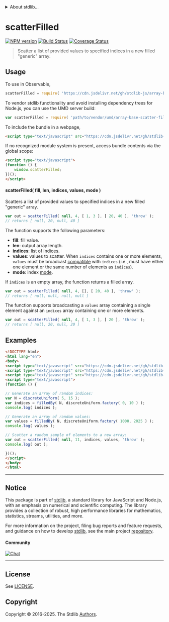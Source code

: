 <!--

@license Apache-2.0

Copyright (c) 2025 The Stdlib Authors.

Licensed under the Apache License, Version 2.0 (the "License");
you may not use this file except in compliance with the License.
You may obtain a copy of the License at

   http://www.apache.org/licenses/LICENSE-2.0

Unless required by applicable law or agreed to in writing, software
distributed under the License is distributed on an "AS IS" BASIS,
WITHOUT WARRANTIES OR CONDITIONS OF ANY KIND, either express or implied.
See the License for the specific language governing permissions and
limitations under the License.

-->


<details>
  <summary>
    About stdlib...
  </summary>
  <p>We believe in a future in which the web is a preferred environment for numerical computation. To help realize this future, we've built stdlib. stdlib is a standard library, with an emphasis on numerical and scientific computation, written in JavaScript (and C) for execution in browsers and in Node.js.</p>
  <p>The library is fully decomposable, being architected in such a way that you can swap out and mix and match APIs and functionality to cater to your exact preferences and use cases.</p>
  <p>When you use stdlib, you can be absolutely certain that you are using the most thorough, rigorous, well-written, studied, documented, tested, measured, and high-quality code out there.</p>
  <p>To join us in bringing numerical computing to the web, get started by checking us out on <a href="https://github.com/stdlib-js/stdlib">GitHub</a>, and please consider <a href="https://opencollective.com/stdlib">financially supporting stdlib</a>. We greatly appreciate your continued support!</p>
</details>

# scatterFilled

[![NPM version][npm-image]][npm-url] [![Build Status][test-image]][test-url] [![Coverage Status][coverage-image]][coverage-url] <!-- [![dependencies][dependencies-image]][dependencies-url] -->

> Scatter a list of provided values to specified indices in a new filled "generic" array.



<section class="usage">

## Usage

To use in Observable,

```javascript
scatterFilled = require( 'https://cdn.jsdelivr.net/gh/stdlib-js/array-base-scatter-filled@umd/browser.js' )
```

To vendor stdlib functionality and avoid installing dependency trees for Node.js, you can use the UMD server build:

```javascript
var scatterFilled = require( 'path/to/vendor/umd/array-base-scatter-filled/index.js' )
```

To include the bundle in a webpage,

```html
<script type="text/javascript" src="https://cdn.jsdelivr.net/gh/stdlib-js/array-base-scatter-filled@umd/browser.js"></script>
```

If no recognized module system is present, access bundle contents via the global scope:

```html
<script type="text/javascript">
(function () {
    window.scatterFilled;
})();
</script>
```

#### scatterFilled( fill, len, indices, values, mode )

Scatters a list of provided values to specified indices in a new filled "generic" array.

```javascript
var out = scatterFilled( null, 4, [ 1, 3 ], [ 20, 40 ], 'throw' );
// returns [ null, 20, null, 40 ]
```

The function supports the following parameters:

-   **fill**: fill value.
-   **len**: output array length.
-   **indices**: list of indices.
-   **values**: values to scatter. When `indices` contains one or more elements, `values` must be broadcast [compatible][@stdlib/ndarray/base/broadcast-shapes] with `indices` (i.e., must have either one element or the same number of elements as `indices`).
-   **mode**: index [mode][@stdlib/ndarray/base/ind].

If `indices` is an empty array, the function returns a filled array.

```javascript
var out = scatterFilled( null, 4, [], [ 20, 40 ], 'throw' );
// returns [ null, null, null, null ]
```

The function supports broadcasting a `values` array containing a single element against an `indices` array containing one or more elements.

```javascript
var out = scatterFilled( null, 4, [ 1, 3 ], [ 20 ], 'throw' );
// returns [ null, 20, null, 20 ]
```

</section>

<!-- /.usage -->

<section class="notes">

</section>

<!-- /.notes -->

<section class="examples">

## Examples

<!-- eslint no-undef: "error" -->

```html
<!DOCTYPE html>
<html lang="en">
<body>
<script type="text/javascript" src="https://cdn.jsdelivr.net/gh/stdlib-js/array-base-filled-by@umd/browser.js"></script>
<script type="text/javascript" src="https://cdn.jsdelivr.net/gh/stdlib-js/random-base-discrete-uniform@umd/browser.js"></script>
<script type="text/javascript" src="https://cdn.jsdelivr.net/gh/stdlib-js/array-base-scatter-filled@umd/browser.js"></script>
<script type="text/javascript">
(function () {

// Generate an array of random indices:
var N = discreteUniform( 5, 15 );
var indices = filledBy( N, discreteUniform.factory( 0, 10 ) );
console.log( indices );

// Generate an array of random values:
var values = filledBy( N, discreteUniform.factory( 1000, 2025 ) );
console.log( values );

// Scatter a random sample of elements to a new array:
var out = scatterFilled( null, 11, indices, values, 'throw' );
console.log( out );

})();
</script>
</body>
</html>
```

</section>

<!-- /.examples -->

<!-- Section for related `stdlib` packages. Do not manually edit this section, as it is automatically populated. -->

<section class="related">

</section>

<!-- /.related -->

<!-- Section for all links. Make sure to keep an empty line after the `section` element and another before the `/section` close. -->


<section class="main-repo" >

* * *

## Notice

This package is part of [stdlib][stdlib], a standard library for JavaScript and Node.js, with an emphasis on numerical and scientific computing. The library provides a collection of robust, high performance libraries for mathematics, statistics, streams, utilities, and more.

For more information on the project, filing bug reports and feature requests, and guidance on how to develop [stdlib][stdlib], see the main project [repository][stdlib].

#### Community

[![Chat][chat-image]][chat-url]

---

## License

See [LICENSE][stdlib-license].


## Copyright

Copyright &copy; 2016-2025. The Stdlib [Authors][stdlib-authors].

</section>

<!-- /.stdlib -->

<!-- Section for all links. Make sure to keep an empty line after the `section` element and another before the `/section` close. -->

<section class="links">

[npm-image]: http://img.shields.io/npm/v/@stdlib/array-base-scatter-filled.svg
[npm-url]: https://npmjs.org/package/@stdlib/array-base-scatter-filled

[test-image]: https://github.com/stdlib-js/array-base-scatter-filled/actions/workflows/test.yml/badge.svg?branch=main
[test-url]: https://github.com/stdlib-js/array-base-scatter-filled/actions/workflows/test.yml?query=branch:main

[coverage-image]: https://img.shields.io/codecov/c/github/stdlib-js/array-base-scatter-filled/main.svg
[coverage-url]: https://codecov.io/github/stdlib-js/array-base-scatter-filled?branch=main

<!--

[dependencies-image]: https://img.shields.io/david/stdlib-js/array-base-scatter-filled.svg
[dependencies-url]: https://david-dm.org/stdlib-js/array-base-scatter-filled/main

-->

[chat-image]: https://img.shields.io/gitter/room/stdlib-js/stdlib.svg
[chat-url]: https://app.gitter.im/#/room/#stdlib-js_stdlib:gitter.im

[stdlib]: https://github.com/stdlib-js/stdlib

[stdlib-authors]: https://github.com/stdlib-js/stdlib/graphs/contributors

[umd]: https://github.com/umdjs/umd
[es-module]: https://developer.mozilla.org/en-US/docs/Web/JavaScript/Guide/Modules

[deno-url]: https://github.com/stdlib-js/array-base-scatter-filled/tree/deno
[deno-readme]: https://github.com/stdlib-js/array-base-scatter-filled/blob/deno/README.md
[umd-url]: https://github.com/stdlib-js/array-base-scatter-filled/tree/umd
[umd-readme]: https://github.com/stdlib-js/array-base-scatter-filled/blob/umd/README.md
[esm-url]: https://github.com/stdlib-js/array-base-scatter-filled/tree/esm
[esm-readme]: https://github.com/stdlib-js/array-base-scatter-filled/blob/esm/README.md
[branches-url]: https://github.com/stdlib-js/array-base-scatter-filled/blob/main/branches.md

[stdlib-license]: https://raw.githubusercontent.com/stdlib-js/array-base-scatter-filled/main/LICENSE

[@stdlib/ndarray/base/ind]: https://github.com/stdlib-js/ndarray-base-ind/tree/umd

[@stdlib/ndarray/base/broadcast-shapes]: https://github.com/stdlib-js/ndarray-base-broadcast-shapes/tree/umd

</section>

<!-- /.links -->
